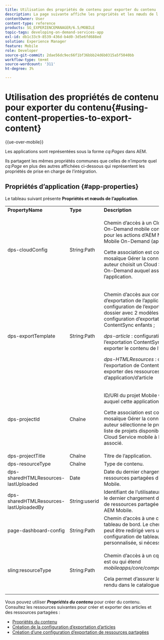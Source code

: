 ```yaml
---
title: Utilisation des propriétés de contenu pour exporter du contenu
description: La page suivante affiche les propriétés et les nœuds de l’application.
contentOwner: User
content-type: reference
products: SG_EXPERIENCEMANAGER/6.5/MOBILE
topic-tags: developing-on-demand-services-app
exl-id: db1c33c9-8539-436d-b4d0-3d5e6fd688ed
solution: Experience Manager
feature: Mobile
role: Developer
source-git-commit: 2dae56dc9ec66f1bf36bbb24d6b0315a5f5040bb
workflow-type: tm+mt
source-wordcount: '311'
ht-degree: 3%

---
```


# Utilisation des propriétés de contenu pour exporter du contenu{#using-content-properties-to-export-content}

{{ue-over-mobile}}

Les applications sont représentées sous la forme *cq:Pages* dans AEM.

Ils partagent les mêmes propriétés communes que celles de n’importe quel *cq:Page* en plus des autres affichées ci-dessous qui représentent les propriétés de prise en charge de l’intégration.

## Propriétés d’application {#app-properties}

Le tableau suivant présente **Propriétés et nœuds de l’application**.

<table>
 <tbody>
  <tr>
   <td><strong>PropertyName</strong></td>
   <td><strong>Type</strong></td>
   <td><strong>Description</strong></td>
  </tr>
  <tr>
   <td>dps-cloudConfig</td>
   <td>String:Path</td>
   <td><p>Chemin d’accès à un Cloud Service On-Demand mobile configuré. Utilisé pour les actions d’AEM Mobile sur Mobile On-Demand (appel d’API)</p> <p>Cette association est configurée via la mosaïque Gérer la connexion lorsqu’un auteur choisit un Cloud Service Mobile On-Demand auquel associer l’application.</p> </td>
  </tr>
  <tr>
   <td>dps-exportTemplate</td>
   <td>String:Path</td>
   <td><p>Chemin d’accès aux configurations d’exportation de l’application. La configuration de l’exportation est un dossier avec 2 modèles de configuration d’exportation ContentSync enfants ;</p> <p><i>dps-article</i> : configuration de l’exportation ContentSync pour exporter le contenu de l’article</p> <p><i>dps-HTMLResources</i> : configuration de l’exportation de ContentSync pour exporter des ressources partagées d’application/d’article</p> </td>
  </tr>
  <tr>
   <td>dps-projectId</td>
   <td>Chaîne</td>
   <td><p>ID/URI du projet Mobile On-Demand auquel cette application est liée.</p> <p>Cette association est configurée via la mosaïque Gérer la connexion lorsqu’un auteur sélectionne le projet dans une liste de projets disponibles pour le Cloud Service mobile à la demande associé.</p> </td>
  </tr>
  <tr>
   <td>dps-projectTitle</td>
   <td>Chaîne</td>
   <td>Titre de l’application.</td>
  </tr>
  <tr>
   <td>dps-resourceType</td>
   <td>Chaîne</td>
   <td>Type de contenu.</td>
  </tr>
  <tr>
   <td>dps-sharedHTMLResources-lastUploaded</td>
   <td>Date</td>
   <td>Date du dernier chargement des ressources partagées d'AEM vers AEM Mobile.</td>
  </tr>
  <tr>
   <td>dps-sharedHTMLResources-lastUploadedBy</td>
   <td>String:userid</td>
   <td>Identifiant de l’utilisateur ayant effectué le dernier chargement de la demande de ressources partagées d’AEM vers AEM Mobile.</td>
  </tr>
  <tr>
   <td>page-dashboard-config</td>
   <td>String:Path</td>
   <td>Chemin d’accès à une configuration de tableau de bord. Le chemin d’accès peut être redirigé vers une configuration de tableau de bord personnalisée, si nécessaire.</td>
  </tr>
  <tr>
   <td>sling:resourceType</td>
   <td>String:Path</td>
   <td><p>Chemin d’accès à un cq:Component qui est ou qui étend <i>mobileapps/core/components/instance.</i></p> <p>Cela permet d’assurer la présence et le rendu dans le catalogue d’applications.</p> </td>
  </tr>
 </tbody>
</table>

Vous pouvez utiliser ***Propriétés du contenu*** pour créer du contenu. Consultez les ressources suivantes pour créer et exporter des articles et des ressources partagées :

* [Propriétés du contenu](/help/mobile/content-properties.md)
* [Création de la configuration d’exportation d’articles](/help/mobile/creating-article-export-configuration.md)
* [Création d’une configuration d’exportation de ressources partagées](/help/mobile/creating-shared-resources-export-configuration.md)
